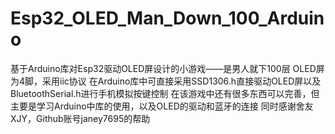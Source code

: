 # Esp32_OLED_Man_Down_100_Arduino
基于Arduino库对Esp32驱动OLED屏设计的小游戏——是男人就下100层
OLED屏为4脚，采用iic协议
在Arduino库中可直接采用SSD1306.h直接驱动OLED屏以及BluetoothSerial.h进行手机模拟按键控制
在该游戏中还有很多东西可以完善，但主要是学习Arduino中库的使用，以及OLED的驱动和蓝牙的连接
同时感谢舍友XJY，Github账号janey7695的帮助
